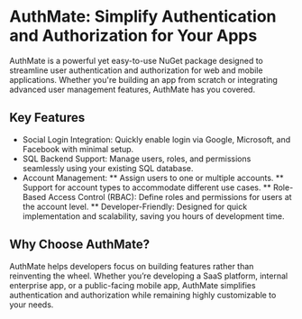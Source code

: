 # AuthMate: Simplify Authentication and Authorization for Your Apps

AuthMate is a powerful yet easy-to-use NuGet package designed to streamline user authentication and authorization for web and mobile applications. Whether you're building an app from scratch or integrating advanced user management features, AuthMate has you covered.

## Key Features
* Social Login Integration: Quickly enable login via Google, Microsoft, and Facebook with minimal setup.
* SQL Backend Support: Manage users, roles, and permissions seamlessly using your existing SQL database.
* Account Management:
** Assign users to one or multiple accounts.
** Support for account types to accommodate different use cases.
** Role-Based Access Control (RBAC): Define roles and permissions for users at the account level.
** Developer-Friendly: Designed for quick implementation and scalability, saving you hours of development time.

## Why Choose AuthMate?
AuthMate helps developers focus on building features rather than reinventing the wheel. Whether you’re developing a SaaS platform, internal enterprise app, or a public-facing mobile app, AuthMate simplifies authentication and authorization while remaining highly customizable to your needs.
